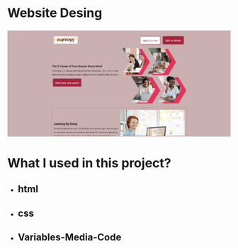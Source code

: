 # Website Desing

![gif](./Animation.gif)

# What I used in this project?

- ## html
- ## css
- ## Variables-Media-Code
